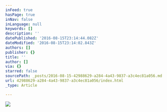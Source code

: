 ```yaml
---
inFeed: true
hasPage: true
inNav: false
inLanguage: null
keywords: []
description: ''
datePublished: '2016-08-15T23:14:44.082Z'
dateModified: '2016-08-15T23:14:02.843Z'
authors: []
publisher: {}
title: ''
author: []
via: {}
starred: false
sourcePath: _posts/2016-08-15-42988629-a284-4a43-9837-a3c4ec81a056.md
url: 42988629-a284-4a43-9837-a3c4ec81a056/index.html
_type: Article

---
```

![](https://the-grid-user-content.s3-us-west-2.amazonaws.com/38defda9-b39b-4435-96a6-1f65ed8aaa54.jpg)